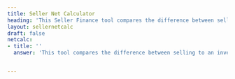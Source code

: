 ```yaml
---
title: Seller Net Calculator
heading: 'This Seller Finance tool compares the difference between selling to an investor vs selling on the MLS'
layout: sellernetcalc
draft: false
netcalc:
- title: ''
  answer: 'This tool compares the difference between selling to an investor vs selling on the MLS'


---
```

